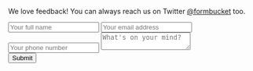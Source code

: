 We love feedback! You can always reach us on Twitter [@formbucket](https://twitter.com/FormBucket) too.

<form action="https://api.formbucket.com/f/vCDgvMn" method="post">
  <input type="text" name="name" placeholder="Your full name" />
  <input type="text" name="email" placeholder="Your email address" />
  <input type="text" name="phone" placeholder="Your phone number" />
  <textarea name="message" placeholder="What's on your mind?"></textarea>
  <input type="hidden" name="__honey_trap__" value="" />
  <div id="contact-recaptcha" class="g-recaptcha" data-sitekey="6Lc_YSgTAAAAAPdIJ5hVuFFNvoljmLYx3E1d6kcu"></div>
  <button type="submit">Submit</button>
</form>
